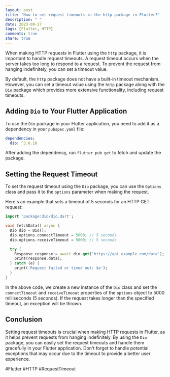 ```yaml
---
layout: post
title: "How to set request timeouts in the http package in Flutter?"
description: " "
date: 2023-09-27
tags: [Flutter, HTTP]
comments: true
share: true
---
```


When making HTTP requests in Flutter using the `http` package, it is important to handle request timeouts. A request timeout occurs when the server takes too long to respond to a request. To prevent the request from hanging indefinitely, you can set a timeout value.

By default, the `http` package does not have a built-in timeout mechanism. However, you can set a timeout value using the `http` package along with the `Dio` package which provides more extensive functionality, including request timeouts.

## Adding `Dio` to Your Flutter Application

To use the `Dio` package in your Flutter application, you need to add it as a dependency in your `pubspec.yaml` file:

```yaml
dependencies:
  dio: ^3.0.10
```

After adding the dependency, run `flutter pub get` to fetch and update the package.

## Setting the Request Timeout

To set the request timeout using the `Dio` package, you can use the `Options` class and pass it to the `options` parameter when making the request.

Here's an example that sets a timeout of 5 seconds for an HTTP GET request:

```dart
import 'package:dio/dio.dart';

void fetchData() async {
  Dio dio = Dio();
  dio.options.connectTimeout = 5000; // 5 seconds
  dio.options.receiveTimeout = 5000; // 5 seconds

  try {
    Response response = await dio.get('https://api.example.com/data');
    print(response.data);
  } catch (e) {
    print('Request failed or timed out: $e');
  }
}
```

In the above code, we create a new instance of the `Dio` class and set the `connectTimeout` and `receiveTimeout` properties of the `options` object to 5000 milliseconds (5 seconds). If the request takes longer than the specified timeout, an exception will be thrown.

## Conclusion

Setting request timeouts is crucial when making HTTP requests in Flutter, as it helps prevent requests from hanging indefinitely. By using the `Dio` package, you can easily set the request timeouts and handle them gracefully in your Flutter application. Don't forget to handle potential exceptions that may occur due to the timeout to provide a better user experience.

#Flutter #HTTP #RequestTimeout